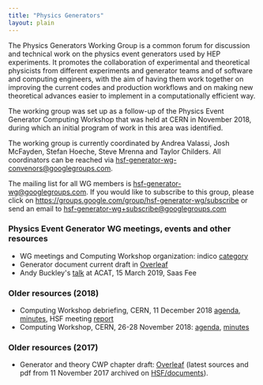 ```yaml
---
title: "Physics Generators"
layout: plain
---
```


The Physics Generators Working Group is a common forum for discussion and
technical work on the physics event generators used by HEP experiments.
It promotes the collaboration of experimental and theoretical physicists
from different experiments and generator teams and of software and computing
engineers, with the aim of having them work together on improving the current
codes and production workflows and on making new theoretical advances
easier to implement in a computationally efficient way.

The working group was set up as a follow-up of the Physics Event Generator
Computing Workshop that was held at CERN in November 2018, during which
an initial program of work in this area was identified.

The working group is currently coordinated by Andrea Valassi,
Josh McFayden, Stefan Hoeche, Steve Mrenna and Taylor Childers.
All coordinators can be reached
via <hsf-generator-wg-convenors@googlegroups.com>.

The mailing list for all WG members is <hsf-generator-wg@googlegroups.com>.
If you would like to subscribe to this group,
please click on <https://groups.google.com/group/hsf-generator-wg/subscribe>
or send an email to [hsf-generator-wg+subscribe@googlegroups.com](mailto:hsf-generator-wg+subscribe@googlegroups.com)

### Physics Event Generator WG meetings, events and other resources

   * WG meetings and Computing Workshop organization:
indico [category](https://indico.cern.ch/category/8460)
   * Generator document current draft 
in [Overleaf](https://www.overleaf.com/1326158343ftxgrxxcspxg)
   * Andy Buckley's [talk](https://indico.cern.ch/event/708041/contributions/3308937) 
at ACAT, 15 March 2019, Saas Fee

### Older resources (2018)

   * Computing Workshop debriefing, CERN, 11 December 2018
[agenda](https://indico.cern.ch/event/778521),
[minutes](/organization/2018/12/11/generators.html),
HSF meeting [report](/organization/2018/12/13/coordination.html)
   * Computing Workshop, CERN, 26-28 November 2018: 
[agenda](https://indico.cern.ch/event/751693),
[minutes](/organization/2018/11/26/generators.html)

### Older resources (2017)

   * Generator and theory CWP chapter draft:
[Overleaf](https://www.overleaf.com/read/wyyybnvxyfyn)
(latest sources and pdf from 11 November 2017 archived
on [HSF/documents](https://github.com/HSF/documents/tree/master/CWP/papers/HSF-CWP-2017-11_generators)).
